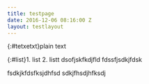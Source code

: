 ```yaml
---
title: testpage
date: 2016-12-06 08:16:00 Z
layout: testlayout
---
```


{:#tetxetxt}plain text

{:#list}1. list
2. listt dsofjskfkdjfld
fdssfjsdkjfdsk

fsdkjkfdsfksjdhfsd
sdkjfhsdjhfksdj

